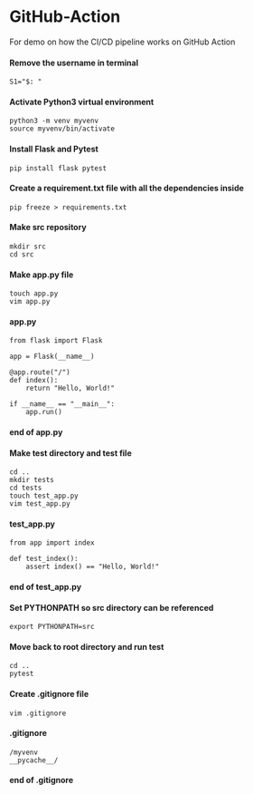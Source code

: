 # GitHub-Action
For demo on how the CI/CD pipeline works on GitHub Action

#### Remove the username in terminal
```
S1="$: "
```
#### Activate Python3 virtual environment
```
python3 -m venv myvenv
source myvenv/bin/activate
```
#### Install Flask and Pytest
```
pip install flask pytest
```
#### Create a requirement.txt file with all the dependencies inside
```
pip freeze > requirements.txt
```
#### Make src repository
```
mkdir src
cd src
```
#### Make app.py file
```
touch app.py
vim app.py
```
#### app.py ##
```
from flask import Flask

app = Flask(__name__)

@app.route("/")
def index():
    return "Hello, World!"

if __name__ == "__main__":
    app.run()
```
#### end of app.py

#### Make test directory and test file
```
cd ..
mkdir tests
cd tests
touch test_app.py
vim test_app.py
```
#### test_app.py
```
from app import index

def test_index():
    assert index() == "Hello, World!"
```
#### end of test_app.py

#### Set PYTHONPATH so src directory can be referenced
```
export PYTHONPATH=src
```
#### Move back to root directory and run test
```
cd ..
pytest
```
#### Create .gitignore file
```
vim .gitignore
```
#### .gitignore ##
```
/myvenv
__pycache__/
```
#### end of .gitignore
